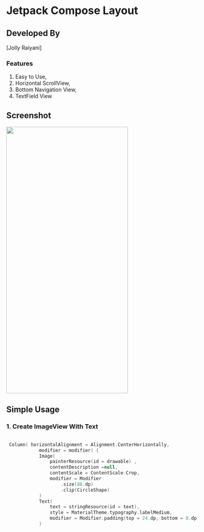 # Jetpack Compose Layout

## Developed By
[Jolly Raiyani]

### Features

1. Easy to Use,
2. Horizontal ScrollView,
3. Bottom Navigation View,
4. TextField View

## Screenshot
<img src="https://github.com/jollyraiyanidev/Jetpack-Compose-Samples/assets/79997945/5adfb9cf-306d-4370-81e6-9189d53c1ecf" width="320" height="700">

## Simple Usage

### 1. Create ImageView With Text

```kotlin

 Column( horizontalAlignment = Alignment.CenterHorizontally,
            modifier = modifier) {
            Image(
                painterResource(id = drawable) ,
                contentDescription =null,
                contentScale = ContentScale.Crop,
                modifier = Modifier
                    .size(88.dp)
                    .clip(CircleShape)
            )
            Text(
                text = stringResource(id = text),
                style = MaterialTheme.typography.labelMedium,
                modifier = Modifier.padding(top = 24.dp, bottom = 8.dp)
            )
```
            
            

